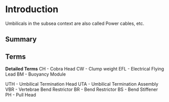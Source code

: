 # Introduction

Umbilicals in the subsea context are also called Power cables, etc.

## Summary


## Terms

**Detailed Terms**
CH - Cobra Head
CW - Clump weight
EFL - Electrical Flying Lead
BM - Buoyancy Module 

UTH - Umbilical Termination Head
UTA - Umbilical Termination Assembly
VBR - Vertebrae Bend Restrictor
BR - Bend Restrictor
BS - Bend Stiffener
PH - Pull Head
